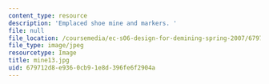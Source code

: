 ```yaml
---
content_type: resource
description: 'Emplaced shoe mine and markers. '
file: null
file_location: /coursemedia/ec-s06-design-for-demining-spring-2007/679712d8e9360cb91e8d396fe6f2904a_mine13.jpg
file_type: image/jpeg
resourcetype: Image
title: mine13.jpg
uid: 679712d8-e936-0cb9-1e8d-396fe6f2904a
---
```

